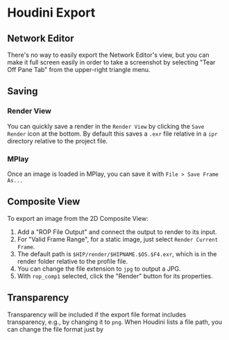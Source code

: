 # Houdini Export

## Network Editor

There's no way to easily export the Network Editor's view, but you can make it full screen easily in order to take a screenshot by selecting "Tear Off Pane Tab" from the upper-right triangle menu.

## Saving

### Render View

You can quickly save a render in the `Render View` by clicking the `Save Render` icon at the bottom. By default this saves a `.exr` file relative in a `ipr` directory relative to the project file.

### MPlay

Once an image is loaded in MPlay, you can save it with `File > Save Frame As...`

## Composite View

To export an image from the 2D Composite View:

1. Add a "ROP File Output" and connect the output to render to its input.
2. For "Valid Frame Range", for a static image, just select `Render Current Frame`.
3. The default path is `$HIP/render/$HIPNAME.$OS.$F4.exr`, which is in the render folder relative to the profile file.
4. You can change the file extension to `jpg` to output a JPG.
5. With `rop_comp1` selected, click the "Render" button for its properties.

## Transparency

Transparency will be included if the export file format includes transparency, e.g., by changing it to `png`. When Houdini lists a file path, you can change the file format just by